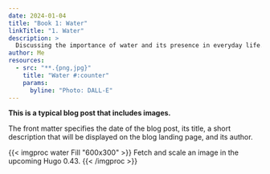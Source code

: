 ```yaml
---
date: 2024-01-04
title: "Book 1: Water"
linkTitle: "1. Water"
description: >
  Discussing the importance of water and its presence in everyday life. Including tips on intake, moisture, showering, and more.
author: Me
resources:
  - src: "**.{png,jpg}"
    title: "Water #:counter"
    params:
      byline: "Photo: DALL-E"
---
```


**This is a typical blog post that includes images.**

The front matter specifies the date of the blog post, its title, a short description that will be displayed on the blog landing page, and its author.

{{< imgproc water Fill "600x300" >}}
Fetch and scale an image in the upcoming Hugo 0.43.
{{< /imgproc >}}